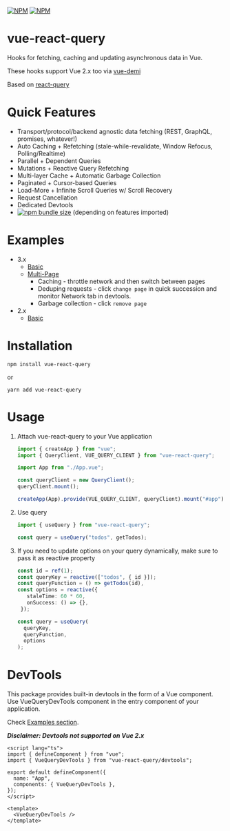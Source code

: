 [![NPM](https://img.shields.io/npm/v/vue-react-query)](https://www.npmjs.com/package/vue-react-query) [![NPM](https://img.shields.io/npm/l/vue-react-query)](https://github.com/DamianOsipiuk/vue-react-query/blob/main/LICENSE)

# vue-react-query

Hooks for fetching, caching and updating asynchronous data in Vue.

These hooks support Vue 2.x too via [vue-demi](https://github.com/vueuse/vue-demi)

Based on [react-query](https://github.com/tannerlinsley/react-query)

# Quick Features

- Transport/protocol/backend agnostic data fetching (REST, GraphQL, promises, whatever!)
- Auto Caching + Refetching (stale-while-revalidate, Window Refocus, Polling/Realtime)
- Parallel + Dependent Queries
- Mutations + Reactive Query Refetching
- Multi-layer Cache + Automatic Garbage Collection
- Paginated + Cursor-based Queries
- Load-More + Infinite Scroll Queries w/ Scroll Recovery
- Request Cancellation
- Dedicated Devtools
- [![npm bundle size](https://img.shields.io/bundlephobia/minzip/vue-react-query)](https://bundlephobia.com/result?p=vue-react-query) (depending on features imported)

# Examples

- 3.x
  - [Basic](https://github.com/DamianOsipiuk/vue-react-query/tree/main/examples/basic)
  - [Multi-Page](https://github.com/DamianOsipiuk/vue-react-query/tree/main/examples/multi-page)
    - Caching - throttle network and then switch between pages
    - Deduping requests - click `change page` in quick succession and monitor Network tab in devtools.
    - Garbage collection - click `remove page`
- 2.x
  - [Basic](https://github.com/DamianOsipiuk/vue-react-query/tree/main/examples/basic-vue2.x)

# Installation

```
npm install vue-react-query
```

or

```
yarn add vue-react-query
```

# Usage

1. Attach vue-react-query to your Vue application

   ```ts
   import { createApp } from "vue";
   import { QueryClient, VUE_QUERY_CLIENT } from "vue-react-query";

   import App from "./App.vue";

   const queryClient = new QueryClient();
   queryClient.mount();

   createApp(App).provide(VUE_QUERY_CLIENT, queryClient).mount("#app");
   ```

2. Use query

   ```ts
   import { useQuery } from "vue-react-query";

   const query = useQuery("todos", getTodos);
   ```

3. If you need to update options on your query dynamically, make sure to pass it as reactive property

   ```ts
   const id = ref(1);
   const queryKey = reactive(["todos", { id }]);
   const queryFunction = () => getTodos(id),
   const options = reactive({
      staleTime: 60 * 60,
      onSuccess: () => {},
    });

   const query = useQuery(
     queryKey,
     queryFunction,
     options
   );
   ```

# DevTools

This package provides built-in devtools in the form of a Vue component.  
Use VueQueryDevTools component in the entry component of your application.

Check [Examples section](#examples).

**_Disclaimer: Devtools not supported on Vue 2.x_**

```vue
<script lang="ts">
import { defineComponent } from "vue";
import { VueQueryDevTools } from "vue-react-query/devtools";

export default defineComponent({
  name: "App",
  components: { VueQueryDevTools },
});
</script>

<template>
  <VueQueryDevTools />
</template>

```
